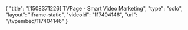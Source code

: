 {
    "title": "[1508371226] TVPage - Smart Video Marketing",
    "type": "solo",
    "layout": "iframe-static",
    "videoId": "117404146",
    "url": "\/tvpembed\/117404146"
}
